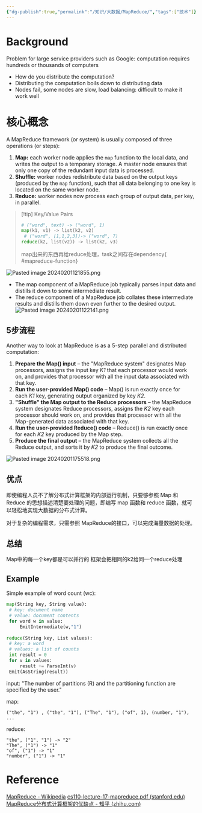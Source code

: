 ```yaml
---
{"dg-publish":true,"permalink":"/知识/大数据/MapReduce/","tags":["技术"]}
---
```


# Background
Problem for large service providers such as Google: computation requires hundreds or thousands of computers 
- How do you distribute the computation? 
- Distributing the computation boils down to distributing data 
- Nodes fail, some nodes are slow, load balancing: difficult to make it work well

# 核心概念
A MapReduce framework (or system) is usually composed of three operations (or steps):

1. **Map:** each worker node applies the `map` function to the local data, and writes the output to a temporary storage. A master node ensures that only one copy of the redundant input data is processed.
2. **Shuffle:** worker nodes redistribute data based on the output keys (produced by the `map` function), such that all data belonging to one key is located on the same worker node.
3. **Reduce:** worker nodes now process each group of output data, per key, in parallel.

> [!tip] Key/Value Pairs
> ```python
> # ("word", text) -> ("word", 1) 
> map(k1, v1) -­> list(k2, v2)             
>  # ("word", [1,1,2,3])-> ("word", 7)
> reduce(k2, list(v2)) -­> list(k2, v3)     
>```
> map出来的东西再给reduce处理，task之间存在dependency{ #mapreduce-function}


![Pasted image 20240201121855.png](/img/user/%E9%99%84%E4%BB%B6/Pasted%20image%2020240201121855.png)

- The map component of a MapReduce job typically parses input data and distills it down to some intermediate result. 
- The reduce component of a MapReduce job collates these intermediate results and distills them down even further to the desired output.
![Pasted image 20240201122141.png](/img/user/%E9%99%84%E4%BB%B6/Pasted%20image%2020240201122141.png)



## 5步流程
Another way to look at MapReduce is as a 5-step parallel and distributed computation:

1. **Prepare the Map() input** – the "MapReduce system" designates Map processors, assigns the input key _K1_ that each processor would work on, and provides that processor with all the input data associated with that key.
2. **Run the user-provided Map() code** – Map() is run exactly once for each _K1_ key, generating output organized by key _K2_.
3. **"Shuffle" the Map output to the Reduce processors** – the MapReduce system designates Reduce processors, assigns the _K2_ key each processor should work on, and provides that processor with all the Map-generated data associated with that key.
4. **Run the user-provided Reduce() code** – Reduce() is run exactly once for each _K2_ key produced by the Map step.
5. **Produce the final output** – the MapReduce system collects all the Reduce output, and sorts it by _K2_ to produce the final outcome.

![Pasted image 20240201175518.png](/img/user/%E9%99%84%E4%BB%B6/Pasted%20image%2020240201175518.png)

## 优点
即使编程人员不了解分布式计算框架的内部运行机制，只要够参照 Map 和 Reduce 的思想描述清楚要处理的问题，即编写 map 函数和 reduce 函数，就可以轻松地实现大数据的分布式计算。

对于复杂的编程需求，只需参照 MapReduce的接口，可以完成海量数据的处理。

## 总结
Map中的每一个key都是可以并行的
框架会把相同的k2给同一个reduce处理

## Example
Simple example of word count (wc):
```python
map(String key, String value):
 # key: document name
 # value: document contents
 for word w in value:
	 EmitIntermediate(w,"1")
 
reduce(String key, List values):
 # key: a word
 # values: a list of counts
 int result = 0
 for v in values:
	 result += ParseInt(v)
 Emit(AsString(result))
```


input:
"The number of partitions (R) and the partitioning function are specified by the user."

map: 

	("the", "1") , ("the", "1"), ("The", "1"), ("of", 1), (number, "1"), ... 
	
reduce: 

	"the", ("1", "1") -> "2" 
	"The", ("1") -> "1" 
	"of", ("1") -> "1" 
	"number", ("1") -> "1"










# Reference
[MapReduce - Wikipedia](https://en.wikipedia.org/wiki/MapReduce)
[cs110-lecture-17-mapreduce.pdf (stanford.edu)](https://web.stanford.edu/class/archive/cs/cs110/cs110.1214/static/lectures/cs110-lecture-17-mapreduce.pdf)
[MapReduce分布式计算框架的优缺点 - 知乎 (zhihu.com)](https://zhuanlan.zhihu.com/p/568880460)